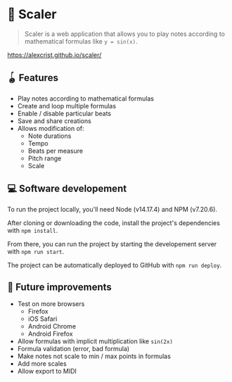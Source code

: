 # 📼 Scaler

> Scaler is a web application that allows you to play notes according to mathematical formulas like `y = sin(x)`. 

https://alexcrist.github.io/scaler/

## 🪀 Features

* Play notes according to mathematical formulas
* Create and loop multiple formulas
* Enable / disable particular beats
* Save and share creations
* Allows modification of:
  * Note durations
  * Tempo
  * Beats per measure
  * Pitch range
  * Scale

## 💻 Software developement

To run the project locally, you'll need Node (v14.17.4) and NPM (v7.20.6).

After cloning or downloading the code, install the project's dependencies with `npm install`.

From there, you can run the project by starting the developement server with `npm run start`.

The project can be automatically deployed to GitHub with `npm run deploy`.

## 🔭 Future improvements

* Test on more browsers
  * Firefox
  * iOS Safari
  * Android Chrome
  * Android Firefox
* Allow formulas with implicit multiplication like `sin(2x)`
* Formula validation (error, bad formula)
* Make notes not scale to min / max points in formulas
* Add more scales
* Allow export to MIDI
